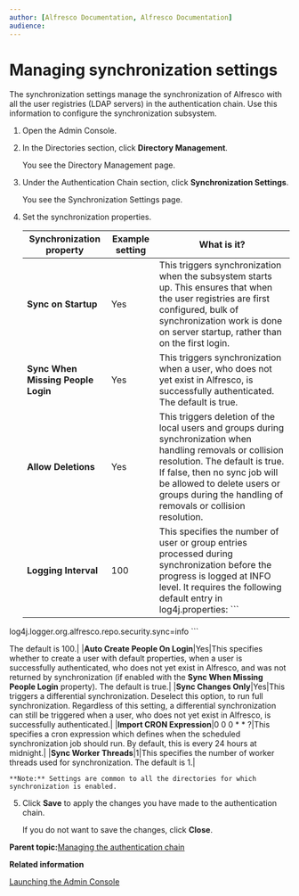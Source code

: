 ```yaml
---
author: [Alfresco Documentation, Alfresco Documentation]
audience: 
---
```


# Managing synchronization settings

The synchronization settings manage the synchronization of Alfresco with all the user registries \(LDAP servers\) in the authentication chain. Use this information to configure the synchronization subsystem.

1.  Open the Admin Console.

2.  In the Directories section, click **Directory Management**.

    You see the Directory Management page.

3.  Under the Authentication Chain section, click **Synchronization Settings**.

    You see the Synchronization Settings page.

4.  Set the synchronization properties.

    |Synchronization property|Example setting|What is it?|
    |------------------------|---------------|-----------|
    |**Sync on Startup**|Yes|This triggers synchronization when the subsystem starts up. This ensures that when the user registries are first configured, bulk of synchronization work is done on server startup, rather than on the first login.|
    |**Sync When Missing People Login**|Yes|This triggers synchronization when a user, who does not yet exist in Alfresco, is successfully authenticated. The default is true.|
    |**Allow Deletions**|Yes|This triggers deletion of the local users and groups during synchronization when handling removals or collision resolution. The default is true. If false, then no sync job will be allowed to delete users or groups during the handling of removals or collision resolution.|
    |**Logging Interval**|100|This specifies the number of user or group entries processed during synchronization before the progress is logged at INFO level. It requires the following default entry in log4j.properties:     ```
log4j.logger.org.alfresco.repo.security.sync=info
    ```

The default is 100.|
    |**Auto Create People On Login**|Yes|This specifies whether to create a user with default properties, when a user is successfully authenticated, who does not yet exist in Alfresco, and was not returned by synchronization \(if enabled with the **Sync When Missing People Login** property\). The default is true.|
    |**Sync Changes Only**|Yes|This triggers a differential synchronization. Deselect this option, to run full synchronization. Regardless of this setting, a differential synchronization can still be triggered when a user, who does not yet exist in Alfresco, is successfully authenticated.|
    |**Import CRON Expression**|0 0 0 \* \* ?|This specifies a cron expression which defines when the scheduled synchronization job should run. By default, this is every 24 hours at midnight.|
    |**Sync Worker Threads**|1|This specifies the number of worker threads used for synchronization. The default is 1.|

    **Note:** Settings are common to all the directories for which synchronization is enabled.

5.  Click **Save** to apply the changes you have made to the authentication chain.

    If you do not want to save the changes, click **Close**.


**Parent topic:**[Managing the authentication chain](../tasks/adminconsole-directorymgt-ac.md)

**Related information**  


[Launching the Admin Console](adminconsole-open.md)

